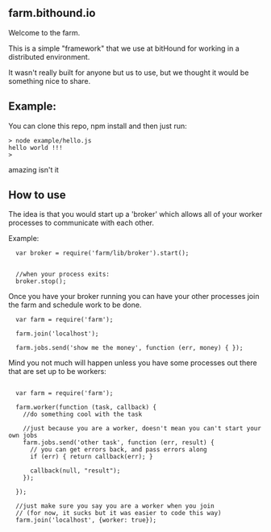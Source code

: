 farm.bithound.io
----------------

Welcome to the farm.

This is a simple "framework" that we use at bitHound for working in a distributed environment.

It wasn't really built for anyone but us to use, but we thought it would be something nice to
share.

Example:
-------

You can clone this repo, npm install and then just run:

```
> node example/hello.js
hello world !!!
>
```
amazing isn't it

How to use
----------

The idea is that you would start up a 'broker' which allows all of your worker processes
to communicate with each other.

Example:

```
  var broker = require('farm/lib/broker').start();


  //when your process exits:
  broker.stop();
```

Once you have your broker running you can have your other processes join the farm and
schedule work to be done.

```
  var farm = require('farm');

  farm.join('localhost');

  farm.jobs.send('show me the money', function (err, money) { });
```

Mind you not much will happen unless you have some processes out there that are set up to be workers:

```

  var farm = require('farm');

  farm.worker(function (task, callback) {
    //do something cool with the task

    //just because you are a worker, doesn't mean you can't start your own jobs
    farm.jobs.send('other task', function (err, result) {
      // you can get errors back, and pass errors along
      if (err) { return callback(err); }

      callback(null, "result");
    });
  
  });
  
  //just make sure you say you are a worker when you join
  // (for now, it sucks but it was easier to code this way)
  farm.join('localhost', {worker: true});

```
